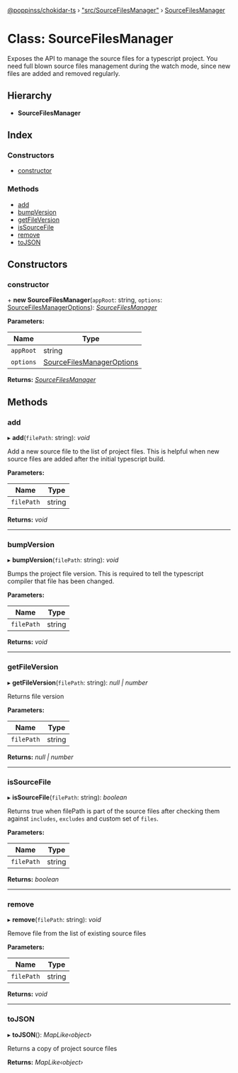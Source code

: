 [@poppinss/chokidar-ts](../README.md) › ["src/SourceFilesManager"](../modules/_src_sourcefilesmanager_.md) › [SourceFilesManager](_src_sourcefilesmanager_.sourcefilesmanager.md)

# Class: SourceFilesManager

Exposes the API to manage the source files for a typescript project. You need
full blown source files management during the watch mode, since new files
are added and removed regularly.

## Hierarchy

* **SourceFilesManager**

## Index

### Constructors

* [constructor](_src_sourcefilesmanager_.sourcefilesmanager.md#constructor)

### Methods

* [add](_src_sourcefilesmanager_.sourcefilesmanager.md#add)
* [bumpVersion](_src_sourcefilesmanager_.sourcefilesmanager.md#bumpversion)
* [getFileVersion](_src_sourcefilesmanager_.sourcefilesmanager.md#getfileversion)
* [isSourceFile](_src_sourcefilesmanager_.sourcefilesmanager.md#issourcefile)
* [remove](_src_sourcefilesmanager_.sourcefilesmanager.md#remove)
* [toJSON](_src_sourcefilesmanager_.sourcefilesmanager.md#tojson)

## Constructors

###  constructor

\+ **new SourceFilesManager**(`appRoot`: string, `options`: [SourceFilesManagerOptions](../modules/_src_contracts_.md#sourcefilesmanageroptions)): *[SourceFilesManager](_src_sourcefilesmanager_.sourcefilesmanager.md)*

**Parameters:**

Name | Type |
------ | ------ |
`appRoot` | string |
`options` | [SourceFilesManagerOptions](../modules/_src_contracts_.md#sourcefilesmanageroptions) |

**Returns:** *[SourceFilesManager](_src_sourcefilesmanager_.sourcefilesmanager.md)*

## Methods

###  add

▸ **add**(`filePath`: string): *void*

Add a new source file to the list of project files. This is helpful
when new source files are added after the initial typescript
build.

**Parameters:**

Name | Type |
------ | ------ |
`filePath` | string |

**Returns:** *void*

___

###  bumpVersion

▸ **bumpVersion**(`filePath`: string): *void*

Bumps the project file version. This is required to tell the
typescript compiler that file has been changed.

**Parameters:**

Name | Type |
------ | ------ |
`filePath` | string |

**Returns:** *void*

___

###  getFileVersion

▸ **getFileVersion**(`filePath`: string): *null | number*

Returns file version

**Parameters:**

Name | Type |
------ | ------ |
`filePath` | string |

**Returns:** *null | number*

___

###  isSourceFile

▸ **isSourceFile**(`filePath`: string): *boolean*

Returns true when filePath is part of the source files after checking
them against `includes`, `excludes` and custom set of `files`.

**Parameters:**

Name | Type |
------ | ------ |
`filePath` | string |

**Returns:** *boolean*

___

###  remove

▸ **remove**(`filePath`: string): *void*

Remove file from the list of existing source files

**Parameters:**

Name | Type |
------ | ------ |
`filePath` | string |

**Returns:** *void*

___

###  toJSON

▸ **toJSON**(): *MapLike‹object›*

Returns a copy of project source files

**Returns:** *MapLike‹object›*
